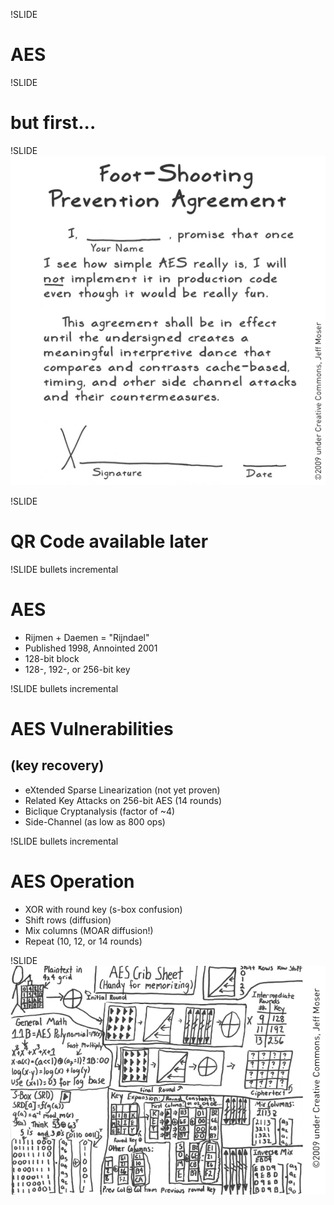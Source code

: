 !SLIDE
# AES #

!SLIDE
# but first... #

!SLIDE
![non-implementation agreement](aes_non-implementation_agreement_credited.png)

!SLIDE
# QR Code available later #

!SLIDE bullets incremental
# AES #

* Rijmen + Daemen = "Rijndael"
* Published 1998, Annointed 2001
* 128-bit block
* 128-, 192-, or 256-bit key

!SLIDE bullets incremental
# AES Vulnerabilities #
## (key recovery) ##

* eXtended Sparse Linearization (not yet proven)
* Related Key Attacks on 256-bit AES (14 rounds)
* Biclique Cryptanalysis (factor of ~4)
* Side-Channel (as low as 800 ops)

!SLIDE bullets incremental
# AES Operation #

* XOR with round key (s-box confusion)
* Shift rows (diffusion)
* Mix columns (MOAR diffusion!)
* Repeat (10, 12, or 14 rounds)

!SLIDE
![AES Crib Sheet](aes_crib_sheet.png)
